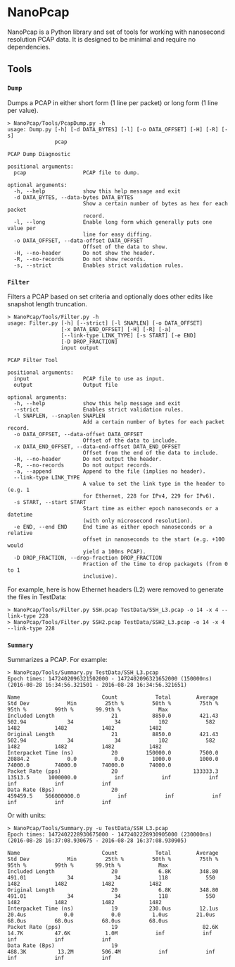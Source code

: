 
# NanoPcap
NanoPcap is a Python library and set of tools for working with nanosecond
resolution PCAP data. It is designed to be minimal and require no dependencies.

## Tools

### `Dump`
Dumps a PCAP in either short form (1 line per packet) or long form (1 line per
value).

	> NanoPcap/Tools/PcapDump.py -h
	usage: Dump.py [-h] [-d DATA_BYTES] [-l] [-o DATA_OFFSET] [-H] [-R] [-s]
	               pcap

	PCAP Dump Diagnostic

	positional arguments:
	  pcap                  PCAP file to dump.

	optional arguments:
	  -h, --help            show this help message and exit
	  -d DATA_BYTES, --data-bytes DATA_BYTES
	                        Show a certain number of bytes as hex for each packet
	                        record.
	  -l, --long            Enable long form which generally puts one value per
	                        line for easy diffing.
	  -o DATA_OFFSET, --data-offset DATA_OFFSET
	                        Offset of the data to show.
	  -H, --no-header       Do not show the header.
	  -R, --no-records      Do not show records.
	  -s, --strict          Enables strict validation rules.

### `Filter`
Filters a PCAP based on set criteria and optionally does other edits like snapshot
length truncation.

	> NanoPcap/Tools/Filter.py -h
	usage: Filter.py [-h] [--strict] [-l SNAPLEN] [-o DATA_OFFSET]
	                 [-x DATA_END_OFFSET] [-H] [-R] [-a]
	                 [--link-type LINK_TYPE] [-s START] [-e END]
	                 [-D DROP_FRACTION]
	                 input output

	PCAP Filter Tool

	positional arguments:
	  input                 PCAP file to use as input.
	  output                Output file

	optional arguments:
	  -h, --help            show this help message and exit
	  --strict              Enables strict validation rules.
	  -l SNAPLEN, --snaplen SNAPLEN
	                        Add a certain number of bytes for each packet record.
	  -o DATA_OFFSET, --data-offset DATA_OFFSET
	                        Offset of the data to include.
	  -x DATA_END_OFFSET, --data-end-offset DATA_END_OFFSET
	                        Offset from the end of the data to include.
	  -H, --no-header       Do not output the header.
	  -R, --no-records      Do not output records.
	  -a, --append          Append to the file (implies no header).
	  --link-type LINK_TYPE
	                        A value to set the link type in the header to (e.g. 1
	                        for Ethernet, 228 for IPv4, 229 for IPv6).
	  -s START, --start START
	                        Start time as either epoch nanoseconds or a datetime
	                        (with only microsecond resolution).
	  -e END, --end END     End time as either epoch nanoseconds or a relative
	                        offset in nanoseconds to the start (e.g. +100 would
	                        yield a 100ns PCAP).
	  -D DROP_FRACTION, --drop-fraction DROP_FRACTION
	                        Fraction of the time to drop packagets (from 0 to 1
	                        inclusive).

For example, here is how Ethernet headers (L2) were removed to generate the files in TestData:

	> NanoPcap/Tools/Filter.py SSH.pcap TestData/SSH_L3.pcap -o 14 -x 4 --link-type 228
	> NanoPcap/Tools/Filter.py SSH2.pcap TestData/SSH2_L3.pcap -o 14 -x 4 --link-type 228

### `Summary`
Summarizes a PCAP. For example:

	> NanoPcap/Tools/Summary.py TestData/SSH_L3.pcap
	Epoch times: 1472402096321502000 - 1472402096321652000 (150000ns) (2016-08-28 16:34:56.321501 - 2016-08-28 16:34:56.321651)

	Name                          Count            Total        Average        Std Dev            Min         25th %         50th %         75th %         95th %         99th %       99.9th %            Max
	Included Length                  21           8850.0         421.43         502.94             34             34            102            582           1482           1482           1482           1482
	Original Length                  21           8850.0         421.43         502.94             34             34            102            582           1482           1482           1482           1482
	Interpacket Time (ns)            20         150000.0         7500.0        20884.2            0.0            0.0         1000.0         1000.0        74000.0        74000.0        74000.0        74000.0
	Packet Rate (pps)                20                        133333.3                       13513.5      1000000.0            inf            inf            inf            inf            inf            inf
	Data Rate (Bps)                  20                                                      459459.5    566000000.0            inf            inf            inf            inf            inf            inf

Or with units:

	> NanoPcap/Tools/Summary.py -u TestData/SSH_L3.pcap
	Epoch times: 1472402228930675000 - 1472402228930905000 (230000ns) (2016-08-28 16:37:08.930675 - 2016-08-28 16:37:08.930905)

	Name                          Count            Total        Average        Std Dev            Min         25th %         50th %         75th %         95th %         99th %       99.9th %            Max
	Included Length                  20             6.8K         348.80         491.01             34             34            118            550           1482           1482           1482           1482
	Original Length                  20             6.8K         348.80         491.01             34             34            118            550           1482           1482           1482           1482
	Interpacket Time (ns)            19          230.0us         12.1us         20.4us            0.0            0.0          1.0us         21.0us         68.0us         68.0us         68.0us         68.0us
	Packet Rate (pps)                19                           82.6K                         14.7K          47.6K           1.0M            inf            inf            inf            inf            inf
	Data Rate (Bps)                  19                                                        488.3K          13.2M         506.4M            inf            inf            inf            inf            inf
